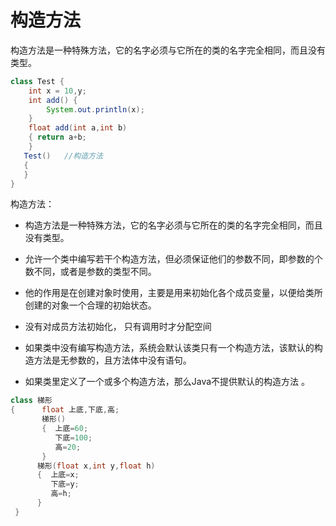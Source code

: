 # 构造方法

构造方法是一种特殊方法，它的名字必须与它所在的类的名字完全相同，而且没有类型。



```java
class Test {
    int x = 10,y;
    int add() {
        System.out.println(x);
    }
    float add(int a,int b)
    { return a+b;
    }
   Test()	//构造方法
   {
   }
}
```


构造方法： 

+ 构造方法是一种特殊方法，它的名字必须与它所在的类的名字完全相同，而且没有类型。

+ 允许一个类中编写若干个构造方法，但必须保证他们的参数不同，即参数的个数不同，或者是参数的类型不同。

+ 他的作用是在创建对象时使用，主要是用来初始化各个成员变量，以便给类所创建的对象一个合理的初始状态。

+ 没有对成员方法初始化， 只有调用时才分配空间

+ 如果类中没有编写构造方法，系统会默认该类只有一个构造方法，该默认的构造方法是无参数的，且方法体中没有语句。

+ 如果类里定义了一个或多个构造方法，那么Java不提供默认的构造方法 。 

```java
class 梯形
{      float 上底,下底,高;
       梯形() 
       {  上底=60;
          下底=100;
          高=20;
       }
      梯形(float x,int y,float h)
      {  上底=x;
         下底=y;
         高=h;
      }
 }

```
















